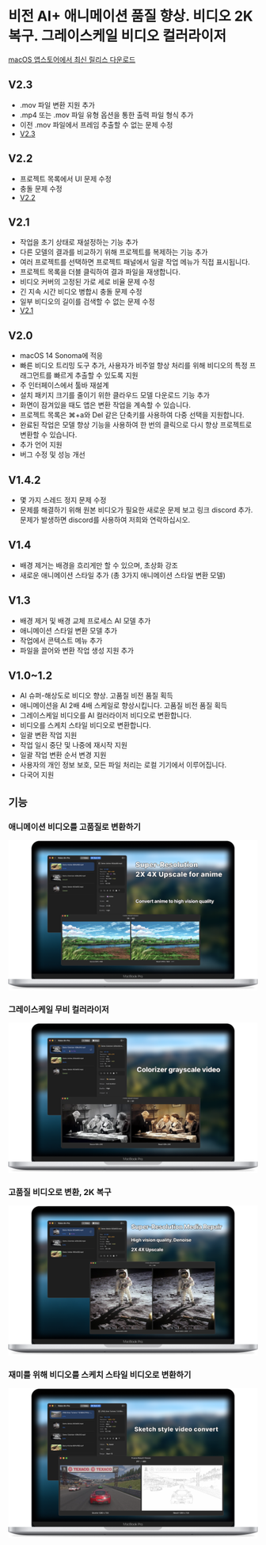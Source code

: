 # 비전 AI+ 애니메이션 품질 향상. 비디오 2K 복구. 그레이스케일 비디오 컬러라이저

[macOS 앱스토어에서 최신 릴리스 다운로드](https://apps.apple.com/us/app/id6445976076)

V2.3
---
- .mov 파일 변환 지원 추가
- .mp4 또는 .mov 파일 유형 옵션을 통한 출력 파일 형식 추가
- 이전 .mov 파일에서 프레임 추출할 수 없는 문제 수정
- [V2.3](https://download.marksdo.com/apps/VisionAI/V2.3/VisionAI.dmg)

V2.2
---
- 프로젝트 목록에서 UI 문제 수정
- 충돌 문제 수정
- [V2.2](https://download.marksdo.com/apps/VisionAI/V2.2/VisionAI.dmg)

V2.1
---
- 작업을 초기 상태로 재설정하는 기능 추가
- 다른 모델의 결과를 비교하기 위해 프로젝트를 복제하는 기능 추가
- 여러 프로젝트를 선택하면 프로젝트 패널에서 일괄 작업 메뉴가 직접 표시됩니다.
- 프로젝트 목록을 더블 클릭하여 결과 파일을 재생합니다.
- 비디오 커버의 고정된 가로 세로 비율 문제 수정
- 긴 지속 시간 비디오 병합시 충돌 문제 수정
- 일부 비디오의 길이를 검색할 수 없는 문제 수정
- [V2.1](https://download.marksdo.com/apps/VisionAI/V2.1/VisionAI.zip)

V2.0
---
- macOS 14 Sonoma에 적응
- 빠른 비디오 트리밍 도구 추가, 사용자가 비주얼 향상 처리를 위해 비디오의 특정 프래그먼트를 빠르게 추출할 수 있도록 지원
- 주 인터페이스에서 툴바 재설계
- 설치 패키지 크기를 줄이기 위한 클라우드 모델 다운로드 기능 추가
- 화면이 잠겨있을 때도 앱은 변환 작업을 계속할 수 있습니다.
- 프로젝트 목록은 ⌘+a와 Del 같은 단축키를 사용하여 다중 선택을 지원합니다.
- 완료된 작업은 모델 향상 기능을 사용하여 한 번의 클릭으로 다시 향상 프로젝트로 변환할 수 있습니다.
- 추가 언어 지원
- 버그 수정 및 성능 개선

V1.4.2
---
- 몇 가지 스레드 정지 문제 수정
- 문제를 해결하기 위해 원본 비디오가 필요한 새로운 문제 보고 링크 discord 추가. 문제가 발생하면 discord를 사용하여 저희와 연락하십시오.

V1.4
---
- 배경 제거는 배경을 흐리게만 할 수 있으며, 초상화 강조
- 새로운 애니메이션 스타일 추가 (총 3가지 애니메이션 스타일 변환 모델)

V1.3
---
- 배경 제거 및 배경 교체 프로세스 AI 모델 추가
- 애니메이션 스타일 변환 모델 추가
- 작업에서 콘텍스트 메뉴 추가
- 파일을 끌어와 변환 작업 생성 지원 추가

V1.0~1.2
---
- AI 슈퍼-해상도로 비디오 향상. 고품질 비전 품질 획득
- 애니메이션을 AI 2배 4배 스케일로 향상시킵니다. 고품질 비전 품질 획득
- 그레이스케일 비디오를 AI 컬러라이저 비디오로 변환합니다.
- 비디오를 스케치 스타일 비디오로 변환합니다.
- 일괄 변환 작업 지원
- 작업 일시 중단 및 나중에 재시작 지원
- 일괄 작업 변환 순서 변경 지원
- 사용자의 개인 정보 보호, 모든 파일 처리는 로컬 기기에서 이루어집니다.
- 다국어 지원

## 기능

### 애니메이션 비디오를 고품질로 변환하기
![애니메이션 고품질 변환](imgs/Web-Preview-1.png)

### 그레이스케일 무비 컬러라이저
![그레이스케일 무비 컬러라이저](imgs/Web-Preview-2.png)

### 고품질 비디오로 변환, 2K 복구
![고품질 비디오로 변환](imgs/Web-Preview-3.png)

### 재미를 위해 비디오를 스케치 스타일 비디오로 변환하기
![재미를 위해 비디오를 스케치 스타일로 변환](imgs/Web-Preview-4.png)